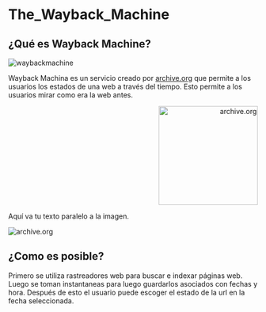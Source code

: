 # The_Wayback_Machine

## ¿Qué es **Wayback Machine**?

![waybackmachine](https://th.bing.com/th/id/R.11898280f29af225e135509a317901b8?rik=W0oOwwWMkLIM6w&riu=http%3a%2f%2fblog.archive.org%2fwp-content%2fuploads%2f2016%2f08%2fwayback-machine-logo.jpg&ehk=DthMt0zxd%2bTte8GZ1WRE7XAAF%2fAO2E5qA3nGJyYUcAo%3d&risl=&pid=ImgRaw&r=0)

Wayback Machina es un servicio creado por [archive.org](https://archive.org/) que permite a los usuarios los estados de una web a través del tiempo. Esto permite a los usuarios mirar como era la web antes.

<p align="right">
  <img src="https://archive.org/offshoot_assets/assets/ia-logo-2c2c2c.03bd7e88c8814d63d0fcb35fc01f37c3.svg" alt="archive.org" width="200"/>
</p>

Aquí va tu texto paralelo a la imagen.


![archive.org](https://archive.org/offshoot_assets/assets/ia-logo-2c2c2c.03bd7e88c8814d63d0fcb35fc01f37c3.svg)

## ¿Como es posible?

Primero se utiliza rastreadores web para buscar e indexar páginas web. Luego se toman instantaneas para luego guardarlos asociados con fechas y hora. Después de esto el usuario puede escoger el estado de la url en la fecha seleccionada.

